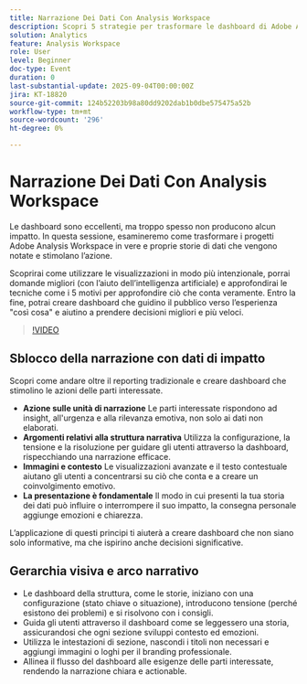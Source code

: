 ```yaml
---
title: Narrazione Dei Dati Con Analysis Workspace
description: Scopri 5 strategie per trasformare le dashboard di Adobe Analysis Workspace in storie di dati coinvolgenti che guidano l’impatto, insight e l’azione delle parti interessate.
solution: Analytics
feature: Analysis Workspace
role: User
level: Beginner
doc-type: Event
duration: 0
last-substantial-update: 2025-09-04T00:00:00Z
jira: KT-18820
source-git-commit: 124b52203b98a80dd9202dab1b0dbe575475a52b
workflow-type: tm+mt
source-wordcount: '296'
ht-degree: 0%

---
```



# Narrazione Dei Dati Con Analysis Workspace

Le dashboard sono eccellenti, ma troppo spesso non producono alcun impatto. In questa sessione, esamineremo come trasformare i progetti Adobe Analysis Workspace in vere e proprie storie di dati che vengono notate e stimolano l’azione.

Scoprirai come utilizzare le visualizzazioni in modo più intenzionale, porrai domande migliori (con l’aiuto dell’intelligenza artificiale) e approfondirai le tecniche come i 5 motivi per approfondire ciò che conta veramente. Entro la fine, potrai creare dashboard che guidino il pubblico verso l’esperienza &quot;così cosa&quot; e aiutino a prendere decisioni migliori e più veloci.

>[!VIDEO](https://video.tv.adobe.com/v/3471116/?learn=on&enablevpops)


## Sblocco della narrazione con dati di impatto

Scopri come andare oltre il reporting tradizionale e creare dashboard che stimolino le azioni delle parti interessate.

* **Azione sulle unità di narrazione** Le parti interessate rispondono ad insight, all&#39;urgenza e alla rilevanza emotiva, non solo ai dati non elaborati.
* **Argomenti relativi alla struttura narrativa** Utilizza la configurazione, la tensione e la risoluzione per guidare gli utenti attraverso la dashboard, rispecchiando una narrazione efficace.
* **Immagini e contesto** Le visualizzazioni avanzate e il testo contestuale aiutano gli utenti a concentrarsi su ciò che conta e a creare un coinvolgimento emotivo.
* **La presentazione è fondamentale** Il modo in cui presenti la tua storia dei dati può influire o interrompere il suo impatto, la consegna personale aggiunge emozioni e chiarezza.

L’applicazione di questi principi ti aiuterà a creare dashboard che non siano solo informative, ma che ispirino anche decisioni significative.

## Gerarchia visiva e arco narrativo

* Le dashboard della struttura, come le storie, iniziano con una configurazione (stato chiave o situazione), introducono tensione (perché esistono dei problemi) e si risolvono con i consigli.
* Guida gli utenti attraverso il dashboard come se leggessero una storia, assicurandosi che ogni sezione sviluppi contesto ed emozioni.
* Utilizza le intestazioni di sezione, nascondi i titoli non necessari e aggiungi immagini o loghi per il branding professionale.
* Allinea il flusso del dashboard alle esigenze delle parti interessate, rendendo la narrazione chiara e actionable.